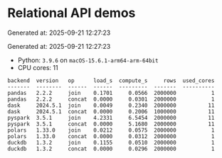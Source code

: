# Relational API demos

Generated at: 2025-09-21 12:27:23

Generated at: 2025-09-21 12:27:23
- Python: `3.9.6` on `macOS-15.6.1-arm64-arm-64bit`
- CPU cores: 11

```text
backend  version   op      load_s  compute_s     rows  used_cores
-------  --------  ------  ------  ---------  -------  ----------
pandas   2.2.2     join    0.1701     0.0566  2000000           1
pandas   2.2.2     concat  0.0000     0.0301  2000000           1
dask     2024.5.1  join    0.0049     0.2340  2000000          11
dask     2024.5.1  concat  0.0000     0.2006  1000000          11
pyspark  3.5.1     join    4.2331     6.5454  2000000          11
pyspark  3.5.1     concat  0.0000     5.1680  2000000          11
polars   1.33.0    join    0.0212     0.0575  2000000           1
polars   1.33.0    concat  0.0000     0.0312  2000000           1
duckdb   1.3.2     join    0.1155     0.0510  2000000           1
duckdb   1.3.2     concat  0.0000     0.0296  2000000           1
```
